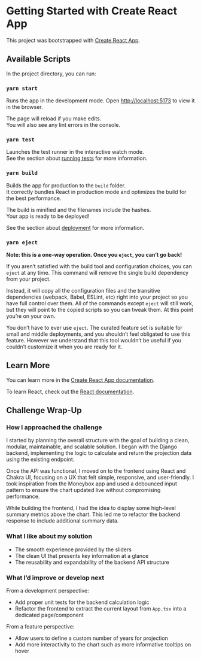 # Getting Started with Create React App

This project was bootstrapped with [Create React App](https://github.com/facebook/create-react-app).

## Available Scripts

In the project directory, you can run:

### `yarn start`

Runs the app in the development mode.
Open [http://localhost:5173](http://localhost:5173) to view it in the browser.

The page will reload if you make edits.\
You will also see any lint errors in the console.

### `yarn test`

Launches the test runner in the interactive watch mode.\
See the section about [running tests](https://facebook.github.io/create-react-app/docs/running-tests) for more information.

### `yarn build`

Builds the app for production to the `build` folder.\
It correctly bundles React in production mode and optimizes the build for the best performance.

The build is minified and the filenames include the hashes.\
Your app is ready to be deployed!

See the section about [deployment](https://facebook.github.io/create-react-app/docs/deployment) for more information.

### `yarn eject`

**Note: this is a one-way operation. Once you `eject`, you can’t go back!**

If you aren’t satisfied with the build tool and configuration choices, you can `eject` at any time. This command will remove the single build dependency from your project.

Instead, it will copy all the configuration files and the transitive dependencies (webpack, Babel, ESLint, etc) right into your project so you have full control over them. All of the commands except `eject` will still work, but they will point to the copied scripts so you can tweak them. At this point you’re on your own.

You don’t have to ever use `eject`. The curated feature set is suitable for small and middle deployments, and you shouldn’t feel obligated to use this feature. However we understand that this tool wouldn’t be useful if you couldn’t customize it when you are ready for it.

## Learn More

You can learn more in the [Create React App documentation](https://facebook.github.io/create-react-app/docs/getting-started).

To learn React, check out the [React documentation](https://reactjs.org/).

## Challenge Wrap-Up

### How I approached the challenge
I started by planning the overall structure with the goal of building a clean, modular, maintainable, and scalable solution. I began with the Django backend, implementing the logic to calculate and return the projection data using the existing endpoint.

Once the API was functional, I moved on to the frontend using React and Chakra UI, focusing on a UX that felt simple, responsive, and user-friendly. I took inspiration from the Moneybox app and used a debounced input pattern to ensure the chart updated live without compromising performance.

While building the frontend, I had the idea to display some high-level summary metrics above the chart. This led me to refactor the backend response to include additional summary data.

### What I like about my solution

- The smooth experience provided by the sliders
- The clean UI that presents key information at a glance
- The reusability and expandability of the backend API structure

### What I’d improve or develop next
From a development perspective:
- Add proper unit tests for the backend calculation logic
- Refactor the frontend to extract the current layout from `App.tsx` into a dedicated page/component

From a feature perspective:
- Allow users to define a custom number of years for projection
- Add more interactivity to the chart such as more informative tooltips on hover
